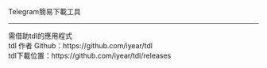 Telegram簡易下載工具
<hr>
需借助tdl的應用程式<br>
tdl 作者 Github：https://github.com/iyear/tdl<br>
tdl下載位置：https://github.com/iyear/tdl/releases

